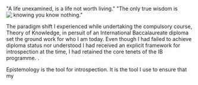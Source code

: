 "A life unexamined, is a life not worth living." "The only true wisdom is knowing you know nothing."
<img align="left" src="https://user-images.githubusercontent.com/92899817/144730636-e60fc0e1-eba5-4858-b80d-bbb685120460.png"> <br>
<p> 
  The paradigm shift I experienced while undertaking the compulsory course, Theory of Knowledge, in persuit of an International Baccalaureate diploma
  set the ground work for who I
  am today. Even though I had failed to achieve diploma status nor understood I had received an explicit framework for introspection at the time, I
  had retained the core tenets of
  the IB programme. . 
</p>
  
<p2> 
  Epistemology is the tool for introspection. It is the tool I use to ensure that my <br>
  
</p2>
